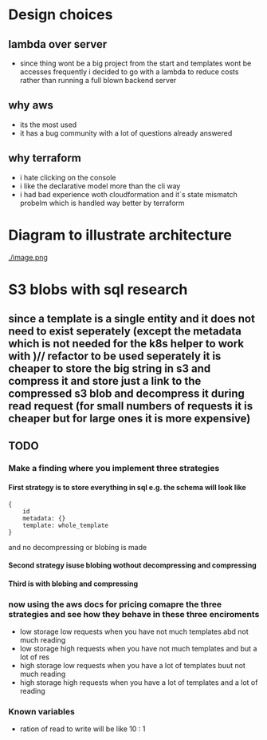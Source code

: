 # Design choices 

## lambda over server 
- since thing wont be a big project from the start and templates wont be accesses frequently i decided to go with a lambda to reduce costs rather than running a full blown backend server 

## why aws
- its the most used 
- it has a bug community with a lot of questions already answered

## why terraform
- i hate clicking on the console 
- i like the declarative model more than the cli way
- i had bad experience woth cloudformation and it`s state mismatch probelm which is handled way better by terraform





# Diagram to illustrate architecture 
[./image.png]("./image.png")





# S3 blobs with sql research 

## since a template is a single entity and it does not need to exist seperately (except the metadata which is not needed for the k8s helper to work with )// refactor to be used seperately it is cheaper to store the big string in s3 and compress it and store just a link to the compressed s3 blob and decompress it during read request (for small numbers of requests it is cheaper but for large ones it is more expensive)


## TODO 

### Make a finding where you implement three strategies

#### First strategy is to store everything in sql e.g. the schema will look like 
```
{
    id
    metadata: {}
    template: whole_template
}
```
and no decompressing or blobing is made

#### Second strategy isuse blobing wothout decompressing and compressing


#### Third is with blobing and compressing


### now using the aws docs for pricing comapre the three strategies and see how they behave in these three enciroments

- low storage low requests when you have not much templates abd not much reading 
- low storage high requests when you have not much templates and but a lot of res 
- high storage low requests when you have a lot of templates buut not much reading
- high storage high requests when you have a lot of templates and a lot of reading




### Known variables
- ration of read to write will be like 10 : 1